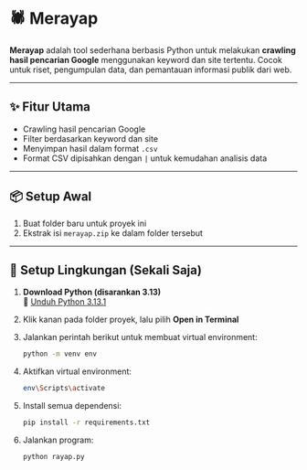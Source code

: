 # 🕷️ Merayap

**Merayap** adalah tool sederhana berbasis Python untuk melakukan **crawling hasil pencarian Google** menggunakan keyword dan site tertentu. Cocok untuk riset, pengumpulan data, dan pemantauan informasi publik dari web.

---

## ✨ Fitur Utama

- Crawling hasil pencarian Google
- Filter berdasarkan keyword dan site
- Menyimpan hasil dalam format `.csv`
- Format CSV dipisahkan dengan `|` untuk kemudahan analisis data

---

## 📦 Setup Awal

1. Buat folder baru untuk proyek ini
2. Ekstrak isi `merayap.zip` ke dalam folder tersebut

---

## 🧪 Setup Lingkungan (Sekali Saja)

1. **Download Python (disarankan 3.13)**  
   🔗 [Unduh Python 3.13.1](https://www.python.org/ftp/python/3.13.1/python-3.13.1-amd64.exe)

2. Klik kanan pada folder proyek, lalu pilih **Open in Terminal**

3. Jalankan perintah berikut untuk membuat virtual environment:
   ```bash
   python -m venv env
   
4. Aktifkan virtual environment:
   ```bash
   env\Scripts\activate

5. Install semua dependensi:
   ```bash
   pip install -r requirements.txt

6. Jalankan program:
   ```bash
   python rayap.py
